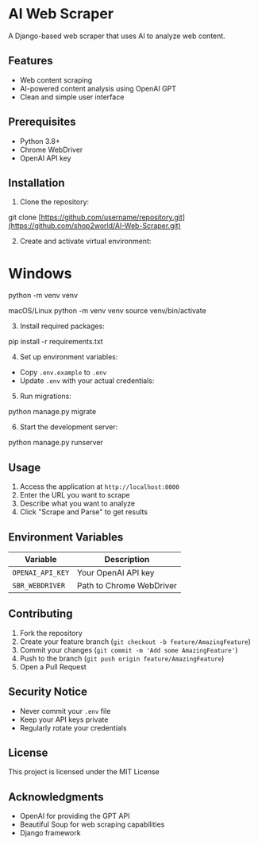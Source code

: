 # AI Web Scraper

A Django-based web scraper that uses AI to analyze web content.

## Features
- Web content scraping
- AI-powered content analysis using OpenAI GPT
- Clean and simple user interface

## Prerequisites
- Python 3.8+
- Chrome WebDriver
- OpenAI API key

## Installation

1. Clone the repository:

git clone [https://github.com/username/repository.git](https://github.com/shop2world/AI-Web-Scraper.git)


2. Create and activate virtual environment:


# Windows

python -m venv venv


macOS/Linux
python -m venv venv
source venv/bin/activate


3. Install required packages:

pip install -r requirements.txt

4. Set up environment variables:
- Copy `.env.example` to `.env`
- Update `.env` with your actual credentials:


5. Run migrations:

python manage.py migrate

6. Start the development server:

python manage.py runserver

## Usage
1. Access the application at `http://localhost:8000`
2. Enter the URL you want to scrape
3. Describe what you want to analyze
4. Click "Scrape and Parse" to get results

## Environment Variables
| Variable | Description |
|----------|-------------|
| `OPENAI_API_KEY` | Your OpenAI API key |
| `SBR_WEBDRIVER` | Path to Chrome WebDriver |

## Contributing
1. Fork the repository
2. Create your feature branch (`git checkout -b feature/AmazingFeature`)
3. Commit your changes (`git commit -m 'Add some AmazingFeature'`)
4. Push to the branch (`git push origin feature/AmazingFeature`)
5. Open a Pull Request

## Security Notice
- Never commit your `.env` file
- Keep your API keys private
- Regularly rotate your credentials

## License
This project is licensed under the MIT License 

## Acknowledgments
- OpenAI for providing the GPT API
- Beautiful Soup for web scraping capabilities
- Django framework
